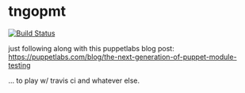 # tngopmt

[![Build Status](https://travis-ci.org/dalen/puppet-puppetdbquery.png)](https://travis-ci.org/dalen/puppet-puppetdbquery)

just following along with this puppetlabs blog post: 
https://puppetlabs.com/blog/the-next-generation-of-puppet-module-testing

... to play w/ travis ci and whatever else.
